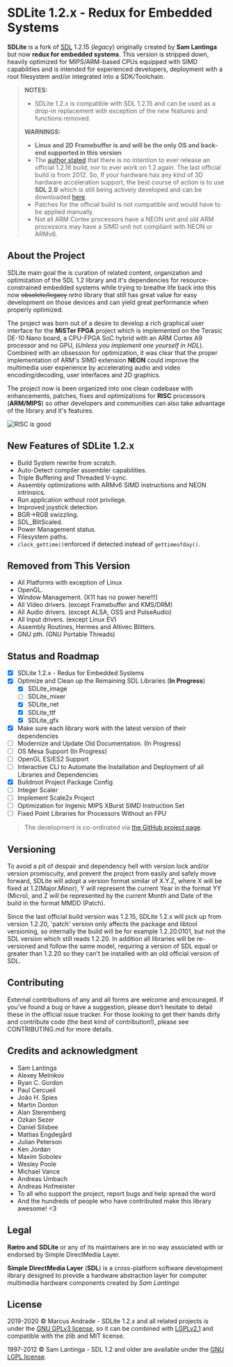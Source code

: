 # SDLite 1.2.x - Redux for Embedded Systems

**SDLite** is a fork of [SDL](https://www.libsdl.org/) 1.2.15 (*legacy*) originally created by **Sam Lantinga** but now **redux for embedded systems**. This version is stripped down, heavily optimized for MIPS/ARM-based CPUs equipped with SIMD capabilities and is intended for experienced developers, deployment with a root filesystem and/or integrated into a SDK/Toolchain.

> **NOTES:**
>
> - SDLite 1.2.x is compatible with SDL 1.2.15 and can be used as a drop-in replacement with exception of the new features and functions removed.
>
> **WARNINGS:**
>
> - **Linux and 2D Framebuffer is and will be the only OS and back-end supported in this version**
> - The [author stated](https://wiki.libsdl.org/SourceCode) that there is no intention to ever release an official 1.2.16 build, nor to ever work on 1.2 again. The last official build is from 2012. So, If your hardware has any kind of 3D hardware acceleration support, the best course of action is to use **SDL 2.0** which is still being actively developed and can be downloaded [here](https://www.libsdl.org/download-2.0.php).
> - Patches for the official build is not compatible and would have to be applied manually.
> - Not all ARM Cortex processors have a NEON unit and old ARM processors may have a SIMD unit not compliant with NEON or ARMv6.

## About the Project

SDLite main goal the is curation of related content, organization and optimization of the SDL 1.2 library and it's dependencies for resource-constrained embedded systems while trying to breathe life back into this now ~~obsolete/legacy~~ *retro* library that still has great value for easy development on those devices and can yield great performance when properly optimized.

The project was born out of a desire to develop a rich graphical user interface for the **MiSTer FPGA** project which is implemented on the Terasic DE-10 Nano board, a CPU-FPGA SoC hybrid with an ARM Cortex A9 processor and no GPU, (*Unless you implement one yourself in HDL*). Combined with an obsession for optimization, it was clear that the proper implementation of ARM's SIMD extension **NEON** could improve the multimedia user experience by accelerating audio and video encoding/decoding, user interfaces and 2D graphics. 

The project now is been organized into one clean codebase with enhancements, patches, fixes and optimizations for **RISC** processors (**ARM/MIPS**) so other developers and communities can also take advantage of the library and it's features.

![RISC is good](https://i.imgur.com/EfgOPAi.png)

## New Features of SDLite 1.2.x

- Build System rewrite from scratch.
- Auto-Detect compiler assembler capabilities.
- Triple Buffering and Threaded V-sync.
- Assembly optimizations with ARMv6 SIMD instructions and NEON intrinsics.
- Run application without root privilege.
- Improved joystick detection.
- BGR->RGB swizzling.
- SDL_BlitScaled.
- Power Management status.
- Filesystem paths.
- `clock_gettime()`enforced if detected instead of `gettimeofday()`.

## Removed from This Version

- All Platforms with exception of Linux
- OpenGL.
- Window Management. (X11 has no power here!!!)
- All Video drivers. (except Framebuffer and KMS/DRM)
- All Audio drivers. (except ALSA, OSS and PulseAudio)
- All Input drivers.  (except Linux EV)
- Assembly Routines, Hermes and Altivec Blitters.
- GNU pth. (GNU Portable Threads)

## Status and Roadmap

- [x] SDLite 1.2.x - Redux for Embedded Systems
- [x] Optimize and Clean up the Remaining SDL Libraries (**In Progress**)
  - [x] SDLite_image
  - [ ] SDLite_mixer
  - [x] SDLite_net
  - [x] SDLite_ttf
  - [x] SDLite_gfx
- [x] Make sure each library work with the latest version of their dependencies
- [ ] Modernize and Update Old Documentation. (In Progress)
- [ ] OS Mesa Support (In Progress)
- [ ] OpenGL ES/ES2 Support
- [ ] Interactive CLI to Automate the Installation and Deployment of all Libraries and Dependencies
- [x] Buildroot Project Package Config
- [ ] Integer Scaler
- [ ] Implement Scale2x Project
- [ ] Optimization for Ingenic MIPS XBurst SIMD Instruction Set
- [ ] Fixed Point Libraries for Processors Without an FPU

> The development is co-ordinated via [the GitHub project page](https://github.com/TinyRetroLabs/SDLite_Core).

## Versioning

To avoid a pit of despair and dependency hell with version lock and/or version promiscuity, and prevent the project from easily and safely move forward, SDLite will adopt a version format similar of X.Y.Z, where X will be fixed at 1.2(Major.Minor), Y will represent the current Year in the format YY (Micro), and Z will be represented by the current Month and Date of the build in the format MMDD (Patch).

Since the last official build version was 1.2.15, SDLite 1.2.x will pick up from version 1.2.20, 'patch' version only affects the package and libtool versioning, so internally the build will be for example 1.2.20.0101, but not the SDL version which still reads 1.2.20. In addition all libraries will be re-versioned and follow the same model, requiring a version of SDL equal or greater than 1.2.20 so they can't be installed with an old official version of SDL.

## Contributing

External contributions of any and all forms are welcome and encouraged. If you’ve found a bug or have a suggestion, please don’t hesitate to detail these in the official issue tracker. For those looking to get their hands dirty and contribute code (the best kind of contribution!), please see CONTRIBUTING.md for more details.

## Credits and acknowledgment

- Sam Lantinga
- Alexey Melnikov
- Ryan C. Gordon
- Paul Cercueil
- João H. Spies
- Martin Donlon
- Alan Steremberg
- Ozkan Sezer
- Daniel Silsbee
- Mattias Engdegård
- Julian Peterson
- Ken Jordan
- Maxim Sobolev
- Wesley Poole
- Michael Vance
- Andreas Umbach
- Andreas Hofmeister
- To all who support the project, report bugs and help spread the word
- And the hundreds of people who have contributed make this library awesome! <3

## Legal

**Rætro and SDLite** or any of its maintainers are in no way associated with or endorsed by Simple DirectMedia Layer.

**Simple DirectMedia Layer** (**SDL**) is a cross-platform software development library designed to provide a hardware abstraction layer for computer multimedia hardware components created by *Sam Lantinga*

## License

2019-2020 © Marcus Andrade - SDLite 1.2.x and all related projects is under the [GNU GPLv3 license](https://www.gnu.org/licenses/gpl-3.0.html), so it can be combined with [LGPLv2.1](https://www.gnu.org/licenses/gpl-faq.html#compat-matrix-footnote-7) and compatible with the zlib and MIT license.

1997-2012 © Sam Lantinga - SDL 1.2 and older are available under the [GNU LGPL license](http://www.gnu.org/licenses/old-licenses/lgpl-2.1.en.html).